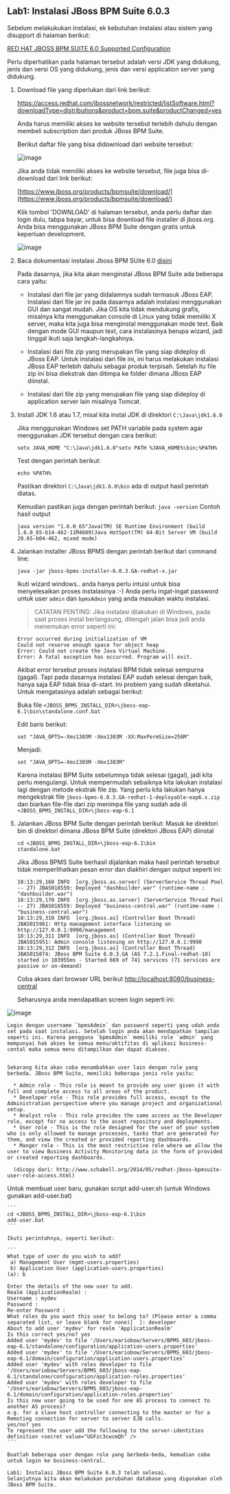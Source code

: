 ## Lab1: Instalasi JBoss BPM Suite 6.0.3

Sebelum melakukukan instalasi, ek kebutuhan instalasi atau sistem yang disupport di halaman berikut:

  [RED HAT JBOSS BPM SUITE 6.0 Supported Configuration](https://access.redhat.com/articles/704703)

Perlu diperhatikan pada halaman tersebut adalah versi JDK yang didukung, jenis dan versi OS yang didukung, jenis dan versi application server yang didukung.

1.  Download file yang diperlukan dari link berikut:
    
    
    https://access.redhat.com/jbossnetwork/restricted/listSoftware.html?downloadType=distributions&product=bpm.suite&productChanged=yes

    Anda harus memiliki akses ke website tersebut terlebih dahulu dengan membeli subscription dari produk JBoss BPM Suite.

    Berikut daftar file yang bisa didownload dari website tersebut:

    ![image](https://cloud.githubusercontent.com/assets/3068071/8324523/a247cc5e-1a7b-11e5-98b2-0eeedaff264d.png)

    Jika anda tidak memiliki akses ke website tersebut, file juga bisa di-download dari link berikut:

    [https://www.jboss.org/products/bpmsuite/download/](https://www.jboss.org/products/bpmsuite/download/)
  
    Klik tombol 'DOWNLOAD' di halaman tersebut, anda perlu daftar dan login dulu, tabpa bayar, untuk bisa download file installer di jboss.org. Anda bisa menggunakan JBoss BPM Suite dengan gratis untuk keperluan development.
    
    ![image](https://cloud.githubusercontent.com/assets/3068071/8324542/c75c40ce-1a7b-11e5-8fc1-fe877014e472.png)



2.  Baca dokumentasi instalasi Jboss BPM SUite 6.0 [disini](https://access.redhat.com/documentation/en-US/Red_Hat_JBoss_BPM_Suite/6.0/html/Installation_Guide/chap-Installation_options.html#sect-The_Red_Hat_JBoss_BPM_Suite_Installer_installation)

    Pada dasarnya, jika kita akan menginstal JBoss BPM Suite ada beberapa cara yaitu:
    
    * Instalasi dari file jar yang didalamnya sudah termasuk JBoss EAP. Instalasi dari file jar ini pada dasarnya adalah instalasi menggunakan GUI dan sangat mudah. Jika OS kita tidak mendukung grafis, misalnya kita menggunakan console di Linux yang tidak memiliki X server, maka kita juga bisa menginstal menggunakan mode text. Baik dengan mode GUI maupun text, cara instalasinya berupa wizard, jadi tinggal ikuti saja langkah-langkahnya.
    
    * Instalasi dari file zip yang merupakan file yang siap dideploy di JBoss EAP. Untuk instalasi dari file ini, ini harus melakukan instalasi JBoss EAP terlebih dahulu sebagai produk terpisah. Setelah itu file zip ini bisa diekstrak dan ditimpa ke folder dimana JBoss EAP diinstal.
    
    * Instalasi dari file zip yang merupakan file yang siap dideploy di application server lain misalnya Tomcat.


3.  Install JDK 1.6 atau 1.7, misal kita instal JDK di direktori `C:\Java\jdk1.6.0`

    Jika menggunakan Windows set PATH variable pada system agar menggunakan JDK tersebut dengan cara berikut:
    
    `setx JAVA_HOME "C:\Java\jdk1.6.0"setx PATH %JAVA_HOME%\bin;%PATH%`
    
    Test dengan perintah berikut:
    
    `echo %PATH%`

    Pastikan direktori `C:\Java\jdk1.6.0\bin` ada di output hasil perintah diatas. 
    
    Kemudian pastikan juga dengan perintah berikut: `java -version`
    Contoh hasil output 

    ```
    java version "1.6.0_65"Java(TM) SE Runtime Environment (build 1.6.0_65-b14-462-11M4609)Java HotSpot(TM) 64-Bit Server VM (build 20.65-b04-462, mixed mode)
    ```
    
4.  Jalankan installer JBoss BPMS dengan perintah berikut dari command line:

    ```
    java -jar jboss-bpms-installer-6.0.3.GA-redhat-x.jar
    ```

    Ikuti wizard windows.. anda hanya perlu intuisi untuk bisa menyelesaikan proses instalasinya :-) Anda perlu ingat-ingat password untuk user `admin` dan `bpmsAdmin` yang anda masukan waktu instalasi.

    > CATATAN PENTING: Jika instalasi dilakukan di Windows, pada saat proses instal berlangsung, ditengah jalan bisa jadi anda menemukan error seperti ini: 

    ```
    Error occurred during initialization of VM
    Could not reserve enough space for object heap
    Error: Could not create the Java Virtual Machine.
    Error: A fatal exception has occurred. Program will exit.
    ```
    
    Akibat error tersebut proses instalasi BPM tidak selesai sempurna (gagal). Tapi pada dasarnya instalasi EAP sudah selesai dengan baik, hanya saja EAP tidak bisa di-start. Ini problem yang sudah diketahui. Untuk mengatasinya adalah sebagai berikut:
    
    Buka file `<JBOSS_BPMS_INSTALL_DIR>\jboss-eap-6.1\bin\standalone.conf.bat`
    
    Edit baris berikut:
    
    ```
    set "JAVA_OPTS=-Xms1303M -Xmx1303M -XX:MaxPermSize=256M"
    ```
    
    Menjadi:
    
    ```
    set "JAVA_OPTS=-Xms1303M -Xmx1303M"
    ```
    
    Karena instalasi BPM Suite sebelumnya tidak selesai (gagal), jadi kita perlu mengulangi. Untuk mempermudah sebaiknya kita lakukan instalasi lagi dengan metode ekstrak file zip. Yang perlu kita lakukan hanya mengekstrak file `jboss-bpms-6.0.3.GA-redhat-1-deployable-eap6.x.zip` dan biarkan file-file dari zip menimpa file yang sudah ada di `<JBOSS_BPMS_INSTALL_DIR>\jboss-eap-6.1`

5.  Jalankan JBoss BPM Suite dengan perintah berikut:
    Masuk ke direktori bin di direktori dimana JBoss BPM Suite (direktori JBoss EAP) diinstal
    
    ``` 
    cd <JBOSS_BPMS_INSTALL_DIR>\jboss-eap-6.1\bin
    standalone.bat
    ```
    
    Jika JBoss BPMS Suite berhasil dijalankan maka hasil perintah tersebut tidak memperlihatkan pesan error dan diakhiri dengan output seperti ini:

    ```
    18:13:29,168 INFO  [org.jboss.as.server] (ServerService Thread Pool -- 27) JBAS018559: Deployed "dashbuilder.war" (runtime-name : "dashbuilder.war")
    18:13:29,170 INFO  [org.jboss.as.server] (ServerService Thread Pool -- 27) JBAS018559: Deployed "business-central.war" (runtime-name : "business-central.war")
    18:13:29,310 INFO  [org.jboss.as] (Controller Boot Thread) JBAS015961: Http management interface listening on http://127.0.0.1:9990/management
    18:13:29,311 INFO  [org.jboss.as] (Controller Boot Thread) JBAS015951: Admin console listening on http://127.0.0.1:9990
    18:13:29,312 INFO  [org.jboss.as] (Controller Boot Thread) JBAS015874: JBoss BPM Suite 6.0.3.GA (AS 7.2.1.Final-redhat-10) started in 103955ms - Started 669 of 741 services (71 services are passive or on-demand)
    ```
    
    Coba akses dari browser URL berikut [http://localhost:8080/business-central](http://localhost:8080/business-central)

    Seharusnya anda mendapatkan screen login seperti ini:


  ![image](https://cloud.githubusercontent.com/assets/3068071/8324761/d904dd52-1a7d-11e5-931f-b078eba7de2c.png)


    Login dengan username `bpmsAdmin` dan password seperti yang udah anda set pada saat instalasi. Setelah login anda akan mendapatkan tampilan seperti ini. Karena pengguna `bpmsAdmin` memiliki role `admin` yang mempunyai hak akses ke semua menu/aktifitas di aplikasi business-cental maka semua menu ditampilkan dan dapat diakses.


    Sekarang kita akan coba menambahkan user lain dengan role yang berbeda. JBoss BPM Suite, memiliki beberapa jenis role yaitu:

      * Admin role - This role is meant to provide any user given it with full and complete access to all areas of the product.
      * Developer role - This role provides full access, except to the Administration perspective where you manage project and organizational setup.
      * Analyst role - This role provides the same access as the Developer role, except for no access to the asset repository and deployments.
      * User role - This is the role designed for the user of your system who is only allowed to manage processes, tasks that are generated for them, and view the created or provided reporting dashboards.
      * Manger role - This is the most restrictive role where we allow the user to view Business Activity Monitoring data in the form of provided or created reporting dashboards.
      
      (dicopy dari: http://www.schabell.org/2014/05/redhat-jboss-bpmsuite-user-role-access.html)

   Untuk membuat user baru, gunakan script add-user.sh (untuk Windows gunakan add-user.bat) 
    
    ```
    cd <JBOSS_BPMS_INSTALL_DIR>\jboss-eap-6.1\bin
    add-user.bat
    ```
    
    Ikuti perintahnya, seperti berikut:
    
    ```
    What type of user do you wish to add?
     a) Management User (mgmt-users.properties)
     b) Application User (application-users.properties)
    (a): b

    Enter the details of the new user to add.
    Realm (ApplicationRealm) :
    Username : mydev
    Password :
    Re-enter Password :
    What roles do you want this user to belong to? (Please enter a comma separated list, or leave blank for none)[  ]: developer
    About to add user 'mydev' for realm 'ApplicationRealm'
    Is this correct yes/no? yes
    Added user 'mydev' to file '/Users/eariobow/Servers/BPMS_603/jboss-eap-6.1/standalone/configuration/application-users.properties'
    Added user 'mydev' to file '/Users/eariobow/Servers/BPMS_603/jboss-eap-6.1/domain/configuration/application-users.properties'
    Added user 'mydev' with roles developer to file '/Users/eariobow/Servers/BPMS_603/jboss-eap-6.1/standalone/configuration/application-roles.properties'
    Added user 'mydev' with roles developer to file '/Users/eariobow/Servers/BPMS_603/jboss-eap-6.1/domain/configuration/application-roles.properties'
    Is this new user going to be used for one AS process to connect to another AS process?
    e.g. for a slave host controller connecting to the master or for a Remoting connection for server to server EJB calls.
    yes/no? yes
    To represent the user add the following to the server-identities definition <secret value="UGFzc3cwcmQh" />
    ```
    
    Buatlah beberapa user dengan role yang berbeda-beda, kemudian coba untuk login ke business-central.

    Lab1: Instalasi JBoss BPM Suite 6.0.3 telah selesai.
    Selanjutnya kita akan melakukan perubahan database yang digunakan oleh JBoss BPM Suite.
